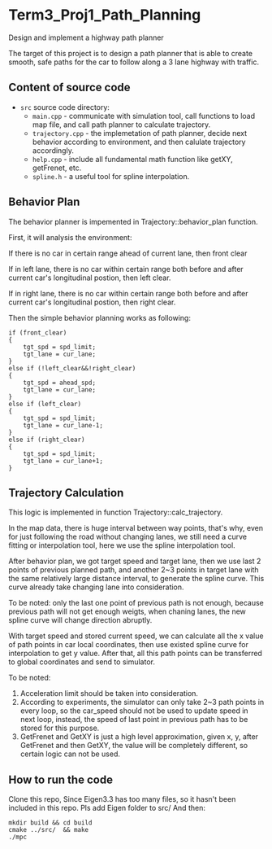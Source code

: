 # Term3_Proj1_Path_Planning
Design and implement a highway path planner


The target of this project is to design a path planner that is able to create smooth, safe paths for the car to follow along a 3 lane highway with traffic.

## Content of source code
- `src` source code directory:
  - `main.cpp` - communicate with simulation tool, call functions to load map file, and call path planner to calculate trajectory.
  - `trajectory.cpp` - the implemetation of path planner, decide next behavior according to environment, and then calulate trajectory accordingly.
  - `help.cpp` - include all fundamental math function like getXY, getFrenet, etc.
  - `spline.h` - a useful tool for spline interpolation.

## Behavior Plan

The behavior planner is impemented in Trajectory::behavior_plan function.

First, it will analysis the environment:

If there is no car in certain range ahead of current lane, then front clear

If in left lane, there is no car within certain range both before and after current car's longitudinal postion, then left clear.

If in right lane, there is no car within certain range both before and after current car's longitudinal postion, then right clear.


Then the simple behavior planning works as following:

	if (front_clear)
	{
		tgt_spd = spd_limit;
		tgt_lane = cur_lane;
	}
	else if (!left_clear&&!right_clear)
	{
		tgt_spd = ahead_spd;
		tgt_lane = cur_lane;
	}
	else if (left_clear)
	{
		tgt_spd = spd_limit;
		tgt_lane = cur_lane-1;
	}
	else if (right_clear)
	{
		tgt_spd = spd_limit;
		tgt_lane = cur_lane+1;
	}


## Trajectory Calculation

This logic is implemented in function Trajectory::calc_trajectory.

In the map data, there is huge interval between way points, that's why, even for just following the road without changing lanes, we still need a curve fitting or interpolation tool, here we use the spline interpolation tool. 

After behavior plan, we got target speed and target lane, then we use last 2 points of previous planned path, and another 2~3 points in target lane with the same relatively large distance interval, to generate the spline curve. This curve already take changing lane into consideration. 

To be noted: only the last one point of previous path is not enough, because previous path will not get enough weigts, when chaning lanes, the new spline curve will change direction abruptly.

With target speed and stored current speed, we can calculate all the x value of path points in car local coordinates, then use existed spline curve for interpolation to get y value. After that, all this path points can be transferred to global coordinates and send to simulator.

To be noted:
1. Acceleration limit should be taken into consideration.
2. According to experiments, the simulator can only take 2~3 path points in every loop, so the car_speed should not be used to update speed in next loop, instead, the speed of last point in previous path has to be stored for this purpose.
3. GetFrenet and GetXY is just a high level approximation, given x, y, after GetFrenet and then GetXY, the value will be completely different, so certain logic can not be used.


## How to run the code
Clone this repo, 
Since Eigen3.3 has too many files, so it hasn't been included in this repo.
Pls add Eigen folder to src/
And then:
```
mkdir build && cd build
cmake ../src/  && make
./mpc
```





